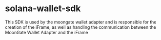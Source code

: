 # solana-wallet-sdk

This SDK is used by the moongate wallet adapter and is responsible for the creation of the iFrame, as well as handling the communication between the MoonGate Wallet Adapter and the iFrame
